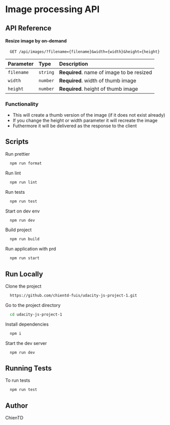 # Image processing API


## API Reference
#### Resize image by on-demand

```http
  GET /api/images/?filename={filename}&width={width}&height={height}
```

| Parameter  | Type     | Description                                             |
| :--------- | :------- | :------------------------------------------------------ |
| `filename` | `string` | **Required**. name of image to be resized               |
| `width`    | `number` | **Required**. width of thumb image                      |
| `height`   | `number` | **Required**. height of thumb image                     |

### Functionality

-   This will create a thumb version of the image (if it does not exist already)
-   If you change the height or width parameter it will recreate the image
-   Futhermore it will be delivered as the response to the client

## Scripts

Run prettier

```bash
  npm run format
```

Run lint

```bash
  npm run lint
```

Run tests

```bash
  npm run test
```

Start on dev env

```bash
  npm run dev
```

Build project

```bash
  npm run build
```

Run application with prd

```bash
  npm run start
```

## Run Locally

Clone the project

```bash
  https://github.com/chientd-fuis/udacity-js-project-1.git
```

Go to the project directory

```bash
  cd udacity-js-project-1
```

Install dependencies

```bash
  npm i
```

Start the dev server

```bash
  npm run dev
```

## Running Tests

To run tests

```bash
  npm run test
```

## Author
ChienTD
